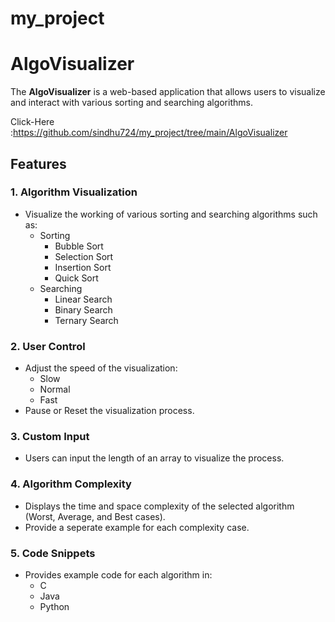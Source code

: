 # my_project
# AlgoVisualizer

The **AlgoVisualizer** is a web-based application that allows users to visualize and interact with various sorting and searching algorithms.


Click-Here :https://github.com/sindhu724/my_project/tree/main/AlgoVisualizer

## Features

### 1. Algorithm Visualization
- Visualize the working of various sorting and searching algorithms such as:
  - Sorting
    - Bubble Sort
    - Selection Sort
    - Insertion Sort
    - Quick Sort
  - Searching
    - Linear Search
    - Binary Search
    - Ternary Search
    
### 2. User Control
- Adjust the speed of the visualization:
  - Slow
  - Normal
  - Fast
- Pause or Reset the visualization process.

### 3. Custom Input
- Users can input the length of an array to visualize the process.

### 4. Algorithm Complexity
- Displays the time and space complexity of the selected algorithm (Worst, Average, and Best cases).
- Provide a seperate example for each complexity case.

### 5. Code Snippets
- Provides example code for each algorithm in:
  - C
  - Java
  - Python
